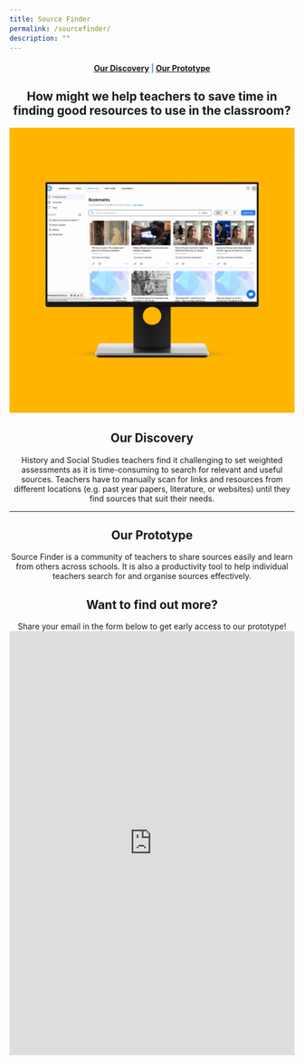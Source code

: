 ```yaml
---
title: Source Finder
permalink: /sourcefinder/
description: ""
---
```

<center><h4 style="color:#578ffe;"><a href="#discovery">Our Discovery</a>  |  <a href="#innovation">Our Prototype</a></h4></center>

<center><h2>How might we help teachers to save time in finding good resources to use in the classroom?</h2></center>

![Source Finder](/images/Source%20Finder/SF%20Featured%20Image%20Mockup.png)

<center><h2 id="discovery">Our Discovery</h2></center>

<center>History and Social Studies teachers find it challenging to set weighted assessments as it is time-consuming to search for relevant and useful sources. Teachers have to manually scan for links and resources from different locations (e.g. past year papers, literature, or websites) until they find sources that suit their needs.</center>

-----------------

<center><h2 id="innovation">Our Prototype</h2></center>
	
<center>Source Finder is a community of teachers to share sources easily and learn from others across schools. It is also a productivity tool to help individual teachers search for and organise sources effectively.</center>

<center><h2>Want to find out more?</h2></center>
<center>Share your email in the form below to get early access to our prototype!</center>

<iframe src="https://docs.google.com/forms/d/e/1FAIpQLSe5dTxlXr-R3di2aUUB-qVcphgP7Wz785RZSzN0IHZlgQQbhw/viewform?embedded=true" width="100%" height="750" frameborder="0" marginheight="0" marginwidth="0">Loading…</iframe>